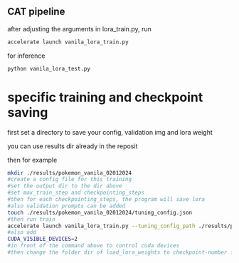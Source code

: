 ## CAT pipeline 

after adjusting the arguments in lora_train.py, run 

```bash
accelerate launch vanila_lora_train.py
```

for inference 

```bash
python vanila_lora_test.py
```

# specific training and checkpoint saving

first set a directory to save your config, validation img and lora weight

you can use results dir already in the reposit

then for example 

```bash
mkdir ./results/pokemon_vanila_02012024
#create a config file for this training 
#set the output dir to the dir above
#set max_train_step and checkpointing_steps
#then for each checkpointing_steps, the program will save lora
#also validation prompts can be added
touch ./results/pokemon_vanila_02012024/tuning_config.json
#then run train 
accelerate launch vanila_lora_train.py --tuning_config_path ./results/pokemon_vanila_02012024/tuning_config.json
#also add 
CUDA_VISIBLE_DEVICES=2 
#in front of the command above to control cuda devices
#then change the folder dir of load_lora_weights to checkpoint-number folder in vanila_lora_test to continue inference
```
